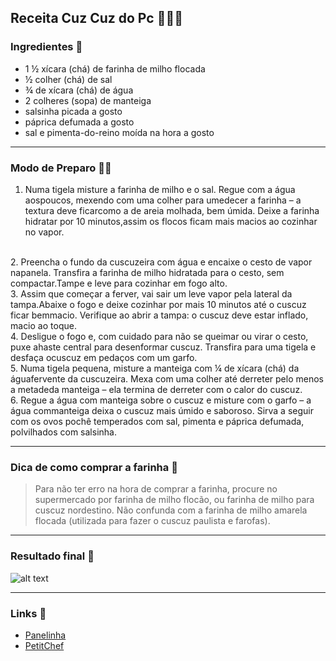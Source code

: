 ## Receita Cuz Cuz do Pc 👩🏼‍🍳 


### Ingredientes 🥫

* 1 ½ xícara (chá) de farinha de milho flocada
* ½ colher (chá) de sal
* ¾ de xícara (chá) de água
* 2 colheres (sopa) de manteiga
* salsinha picada a gosto
* páprica defumada a gosto
* sal e pimenta-do-reino moída na hora a gosto

--- 

### Modo de Preparo  🧑‍🍳

1. Numa tigela misture a farinha de milho e o sal. Regue com a água aospoucos, mexendo com uma colher para umedecer a farinha – a textura deve ficarcomo a de areia molhada, bem úmida. Deixe a farinha hidratar por 10 minutos,assim os flocos ficam mais macios ao cozinhar no vapor.
<br>
2. Preencha o fundo da cuscuzeira com água e encaixe o cesto de vapor napanela.    Transfira a farinha de milho hidratada para o cesto, sem compactar.Tampe e leve para cozinhar em fogo alto.
<br>
3. Assim que começar a ferver, vai sair um leve vapor pela lateral da tampa.Abaixe o fogo e deixe cozinhar por mais 10 minutos até o cuscuz ficar bemmacio. Verifique ao abrir a tampa: o cuscuz deve estar inflado, macio ao toque.
<br>
4. Desligue o fogo e, com cuidado para não se queimar ou virar o cesto, puxe ahaste central para desenformar cuscuz. Transfira para uma tigela e desfaça ocuscuz em pedaços com um garfo.
<br>
5. Numa tigela pequena, misture a manteiga com ¼ de xícara (chá) da águafervente da cuscuzeira. Mexa com uma colher até derreter pelo menos a metadeda manteiga – ela termina de derreter com o calor do cuscuz.
<br>
6. Regue a água com manteiga sobre o cuscuz e misture com o garfo – a água commanteiga deixa o cuscuz mais úmido e saboroso. Sirva a seguir com os ovos pochê temperados com sal, pimenta e páprica defumada, polvilhados com salsinha.

---

### Dica de como comprar a farinha 🙋


> Para não ter erro na hora de comprar a farinha, procure no supermercado por farinha de milho flocão, ou farinha de milho para cuscuz nordestino. Não confunda com a farinha de milho amarela flocada (utilizada para fazer o cuscuz paulista e farofas).


---

### Resultado final   🍴 
![alt text](https://www.saboresajinomoto.com.br/uploads/images/recipes/cuscuz-de-milho-com-ovo-poch.jpg "Foto marvilhosa!!!")

---


### Links 🧷 
* [Panelinha](https://www.panelinha.com.br/receita/Cuscuz-nordestino-com-ovo-poche)
* [PetitChef](https://pt.petitchef.com/receitas/prato-principal/farofa-de-cuscuz-com-ovo-fid-1328638)